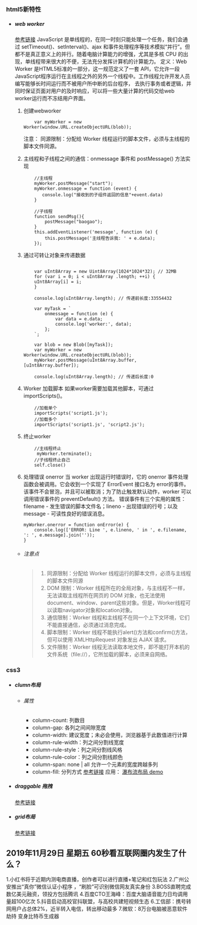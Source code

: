 ### html5新特性

* ##### web worker 

    [参考链接](https://juejin.im/post/59c1b3645188250ea1502e46)
    JavaScript 是单线程的，在同一时刻只能处理一个任务，我们会通过 setTimeout()、setInterval()、ajax 和事件处理程序等技术模拟“并行”。但都不是真正意义上的并行。随着电脑计算能力的增强，尤其是多核 CPU 的出现，单线程带来很大的不便，无法充分发挥计算机的计算能力。 
    定义：Web Worker 是HTML5标准的一部分，这一规范定义了一套 API，它允许一段JavaScript程序运行在主线程之外的另外一个线程中。工作线程允许开发人员编写能够长时间运行而不被用户所中断的后台程序， 去执行事务或者逻辑，并同时保证页面对用户的及时响应，可以将一些大量计算的代码交给web worker运行而不冻结用户界面。
   

    1. 创建webworker
        ```
            var myWorker = new Worker(window.URL.createObjectURL(blob));
        ```
        注意： 同源限制：分配给 Worker 线程运行的脚本文件，必须与主线程的脚本文件同源。


    2. 主线程和子线程之间的通信：onmessage 事件和 postMessage() 方法实现
        ```
            //主线程
            myWorker.postMessage("start");
            myWorker.onmessage = function (event) {
               console.log("接收到的子组件返回的信息"+event.data)
            }

            //子线程
            function sendMsg(){
                postMessage("baogao");
            }
            this.addEventListener('message', function (e) {
                this.postMessage('主线程告诉我: ' + e.data);
            });
        ```
    3. 通过可转让对象来传递数据
        ```
                    
            var uInt8Array = new Uint8Array(1024*1024*32); // 32MB
            for (var i = 0; i < uInt8Array .length; ++i) {
            uInt8Array[i] = i;
            }

            console.log(uInt8Array.length); // 传递前长度:33554432

            var myTask = `
                onmessage = function (e) {
                    var data = e.data;
                    console.log('worker:', data);
                };
            `;

            var blob = new Blob([myTask]);
            var myWorker = new Worker(window.URL.createObjectURL(blob));
            myWorker.postMessage(uInt8Array.buffer, [uInt8Array.buffer]);

            console.log(uInt8Array.length); // 传递后长度:0
        ```
    4. Worker 加载脚本
        如果worker需要加载其他脚本，可通过importScripts()。
        ```
            //加载单个
            importScripts('script1.js');
            //加载多个
            importScripts('script1.js', 'script2.js');
        ```
    5. 终止worker
        ```
            //主线程终止
             myWorker.terminate();
            //子线程终止自己
            self.close()
        ```
    6. 处理错误 onerror 
        当 worker 出现运行时错误时，它的 onerror 事件处理函数会被调用。它会收到一个实现了 ErrorEvent 接口名为 error的事件。该事件不会冒泡，并且可以被取消；为了防止触发默认动作，worker 可以调用错误事件的 preventDefault() 方法。
        错误事件有三个实用的属性：filename - 发生错误的脚本文件名；lineno - 出现错误的行号；以及 message - 可读性良好的错误消息。

        ```
        myWorker.onerror = function onError(e) {
            console.log(['ERROR: Line ', e.lineno, ' in ', e.filename, ': ', e.message].join(''));
        }
        ```



    * ###### 注意点
        >1. 同源限制：分配给 Worker 线程运行的脚本文件，必须与主线程的脚本文件同源
        >2. DOM 限制：Worker 线程所在的全局对象，与主线程不一样，无法读取主线程所在网页的 DOM 对象，也无法使用document、window、parent这些对象。但是，Worker线程可以读取navigator对象和location对象。
        >3. 通信限制：Worker 线程和主线程不在同一个上下文环境，它们不能直接通信，必须通过消息完成。
        >4. 脚本限制：Worker 线程不能执行alert()方法和confirm()方法，但可以使用 XMLHttpRequest 对象发出 AJAX 请求。
        >5. 文件限制：Worker 线程无法读取本地文件，即不能打开本机的文件系统（file://），它所加载的脚本，必须来自网络。


    

### css3 


* ##### clumn布局 
    * ###### 属性
        * column-count: 列数目
        * column-gap: 各列之间间隙宽度
        * column-width: 建议宽度；未必会使用，浏览器基于此数值进行计算
        * column-rule-width：列之间分割线宽度
        * column-rule-style：列之间分割线风格
        * column-rule-color：列之间分割线颜色
        * column-span: none | all   允许一个元素的宽度跨越多列
        * column-fill: 分列方式
    [参考链接](https://juejin.im/post/59ba816c6fb9a00a3e304047)
    应用： [瀑布流布局 demo](multi-column.html)

* ##### draggable 拖拽
    [参考链接](https://www.zhangxinxu.com/wordpress/2011/02/html5-drag-drop-%E6%8B%96%E6%8B%BD%E4%B8%8E%E6%8B%96%E6%94%BE%E7%AE%80%E4%BB%8B/)

* ##### grid布局 
    [参考链接](http://www.ruanyifeng.com/blog/2019/03/grid-layout-tutorial.html)


2019年11月29日 星期五
60秒看互联网圈内发生了什么？
----------------------
1.小红书将于近期内测电商直播，创作者可以进行直播+笔记和红包玩法
2.广州公安推出“真你”微信认证小程序 ，“刷脸”可识别微信网友真实身份
3.BOSS直聘完成数亿美元融资，领投方包括腾讯
4.百度CTO王海峰：百度大脑语音能力日均调用量超100亿次
5.抖音启动高校官抖联盟，与高校共建短视频生态
6.工信部：携号转网用户占总体2%，近半转入电信，转出移动最多
7.微软：8万台电脑被恶意软件劫持 变身比特币生成器